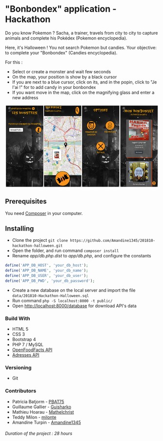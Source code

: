 # "Bonbondex" application - Hackathon

Do you know Pokemon ? Sacha, a trainer, travels from city to city to capture animals and complete his Pokédex (Pokemon encyclopedia).

Here, it's Halloween !
You not search Pokemon but candies. Your objective: to complete your "Bonbondex" (Candies encyclopedia).

For this :
* Select or create a monster and wait few seconds
* On the map, your position is show by a black cursor
* If you are next to a blue cursor, click on its, and in the popin, click to "Je l'ai !" for to add candy in your bonbondex
* If you want move in the map, click on the magnifying glass and enter a new address

![Bonbondex](201810-Hackathon-Halloween.jpg)

## Prerequisites

You need [Composer](https://getcomposer.org/download/) in your computer.

## Installing

* Clone the project `git clone https://github.com/Amandine1345/201810-hackathon-halloween.git`
* Open the folder, and run command `composer install`
* Rename *app/db.php.dist* to *app/db.php*, and configure the constants
```php
define('APP_DB_HOST', 'your_db_host');
define('APP_DB_NAME', 'your_db_name');
define('APP_DB_USER', 'your_db_user');
define('APP_DB_PWD', 'your_db_password');
```
* Create a new database on the local server and import the file `data/201810-Hackathon-Halloween.sql`
* Run command `php -S localhost:8000 -t public/`
* Open [http://localhost:8000/database](http://localhost:8000/database) for download API's data

### Build With

* HTML 5
* CSS 3
* Bootstrap 4
* PHP 7 / MySQL
* [OpenFoodFacts API](https://en.wiki.openfoodfacts.org/API)
* [Adresses API](https://adresse.data.gouv.fr/api)

### Versioning

* Git
 
### Contributors

* Patricia Batjorm - [PBAT75](https://github.com/PBAT75)
* Guillaume Gallier - [Guisharko](https://github.com/Guisharko)
* Mathieu Hoarau - [Mathelchrist](https://github.com/Mathelchrist)
* Teddy Milon - [milonte](https://github.com/milonte)
* Amandine Turpin - [Amandine1345](https://github.com/Amandine1345)

###### Duration of the project : 28 hours
